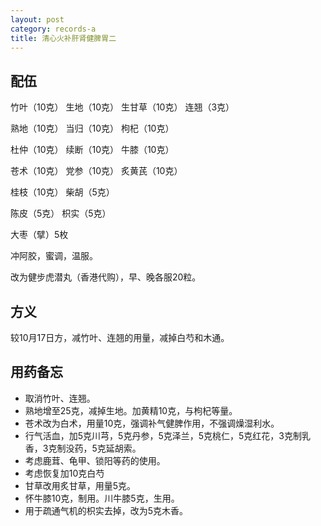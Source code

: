 ```yaml
---
layout: post
category: records-a
title: 清心火补肝肾健脾胃二
---
```


## 配伍 ##

竹叶（10克） 生地（10克） 生甘草（10克） 连翘（3克）

熟地（10克） 当归（10克） 枸杞（10克）

杜仲（10克） 续断（10克） 牛膝（10克）

苍术（10克） 党参（10克） 炙黄芪（10克）

桂枝（10克） 柴胡（5克） 

陈皮（5克） 枳实（5克）

大枣（擘）5枚

冲阿胶，蜜调，温服。

改为健步虎潜丸（香港代购），早、晚各服20粒。

## 方义 ##

较10月17日方，减竹叶、连翘的用量，减掉白芍和木通。

## 用药备忘 ##

- 取消竹叶、连翘。
- 熟地增至25克，减掉生地。加黄精10克，与枸杞等量。
- 苍术改为白术，用量10克，强调补气健脾作用，不强调燥湿利水。
- 行气活血，加5克川芎，5克丹参，5克泽兰，5克桃仁，5克红花，3克制乳香，3克制没药，5克延胡索。
- 考虑鹿茸、龟甲、锁阳等药的使用。
- 考虑恢复加10克白芍
- 甘草改用炙甘草，用量5克。
- 怀牛膝10克，制用。川牛膝5克，生用。
- 用于疏通气机的枳实去掉，改为5克木香。

